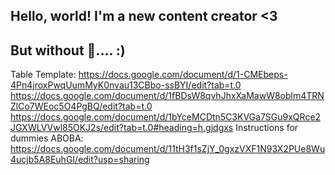 ## Hello, world! I'm a new content creator <3
## But without 🧠.... :)

Table Template:
https://docs.google.com/document/d/1-CMEbeps-4Pn4jroxPwqUumMyK0nvau13CBbo-ssBYI/edit?tab=t.0
https://docs.google.com/document/d/1fBDsW8qvhJhxXaMawW8oblm4TRNZlCo7WEoc5O4PgBQ/edit?tab=t.0
https://docs.google.com/document/d/1bYceMCDtn5C3KVGa7SGu9xQRce2JGXWLVVwl85OKJ2s/edit?tab=t.0#heading=h.gjdgxs
Instructions for dummies ABOBA: https://docs.google.com/document/d/11tH3f1sZjY_0gxzVXF1N93X2PUe8Wu4ucjb5A8EuhGI/edit?usp=sharing
